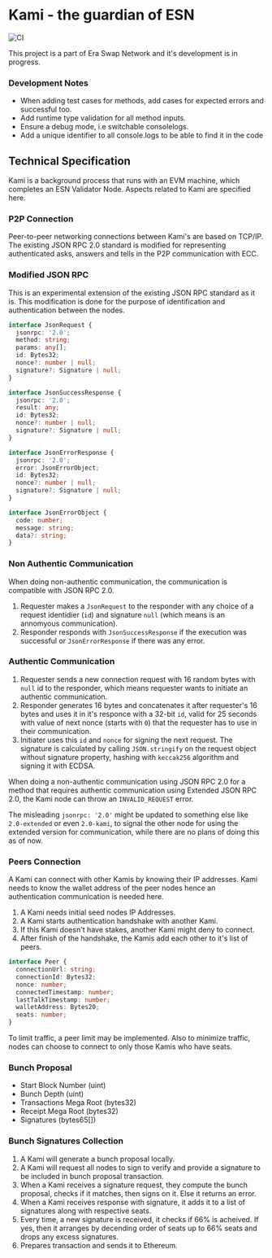 # Kami - the guardian of ESN

![CI](https://github.com/KMPARDS/kami/workflows/CI/badge.svg)

This project is a part of Era Swap Network and it's development is in progress.

### Development Notes

- When adding test cases for methods, add cases for expected errors and successful too.
- Add runtime type validation for all method inputs.
- Ensure a debug mode, i.e switchable consolelogs.
- Add a unique identifier to all console.logs to be able to find it in the code

## Technical Specification

Kami is a background process that runs with an EVM machine, which completes an ESN Validator Node. Aspects related to Kami are specified here.

### P2P Connection

Peer-to-peer networking connections between Kami's are based on TCP/IP. The existing JSON RPC 2.0 standard is modified for representing authenticated asks, answers and tells in the P2P communication with ECC.

### Modified JSON RPC

This is an experimental extension of the existing JSON RPC standard as it is. This modification is done for the purpose of identification and authentication between the nodes.

```typescript
interface JsonRequest {
  jsonrpc: '2.0';
  method: string;
  params: any[];
  id: Bytes32;
  nonce?: number | null;
  signature?: Signature | null;
}

interface JsonSuccessResponse {
  jsonrpc: '2.0';
  result: any;
  id: Bytes32;
  nonce?: number | null;
  signature?: Signature | null;
}

interface JsonErrorResponse {
  jsonrpc: '2.0';
  error: JsonErrorObject;
  id: Bytes32;
  nonce?: number | null;
  signature?: Signature | null;
}

interface JsonErrorObject {
  code: number;
  message: string;
  data?: string;
}
```

### Non Authentic Communication

When doing non-authentic communication, the communication is compatible with JSON RPC 2.0.

1. Requester makes a `JsonRequest` to the responder with any choice of a request identidier (`id`) and signature `null` (which means is an annomyous communication).
2. Responder responds with `JsonSuccessResponse` if the execution was successful or `JsonErrorResponse` if there was any error.

### Authentic Communication

1. Requester sends a new connection request with 16 random bytes with `null` id to the responder, which means requester wants to initiate an authentic communication.
2. Responder generates 16 bytes and concatenates it after requester's 16 bytes and uses it in it's responce with a 32-bit `id`, valid for 25 seconds with value of next nonce (starts with `0`) that the requester has to use in their communication.
3. Initiater uses this `id` and `nonce` for signing the next request. The signature is calculated by calling `JSON.stringify` on the request object without signature property, hashing with `keccak256` algorithm and signing it with ECDSA.

When doing a non-authentic communication using JSON RPC 2.0 for a method that requires authentic communication using Extended JSON RPC 2.0, the Kami node can throw an `INVALID_REQUEST` error. 

The misleading `jsonrpc: '2.0'` might be updated to something else like `2.0-extended` or even `2.0-kami`, to signal the other node for using the extended version for communication, while there are no plans of doing this as of now.

### Peers Connection

A Kami can connect with other Kamis by knowing their IP addresses. Kami needs to know the wallet address of the peer nodes hence an authentication communication is needed here.

1. A Kami needs initial seed nodes IP Addresses.
2. A Kami starts authentication handshake with another Kami.
3. If this Kami doesn't have stakes, another Kami might deny to connect.
4. After finish of the handshake, the Kamis add each other to it's list of peers.

```typescript
interface Peer {
  connectionUrl: string;
  connectionId: Bytes32;
  nonce: number;
  connectedTimestamp: number;
  lastTalkTimestamp: number;
  walletAddress: Bytes20;
  seats: number;
}
```

To limit traffic, a peer limit may be implemented. Also to minimize traffic, nodes can choose to connect to only those Kamis who have seats.

### Bunch Proposal

- Start Block Number (uint)
- Bunch Depth (uint)
- Transactions Mega Root (bytes32)
- Receipt Mega Root (bytes32)
- Signatures (bytes65[])

### Bunch Signatures Collection

1. A Kami will generate a bunch proposal locally.
2. A Kami will request all nodes to sign to verify and provide a signature to be included in bunch proposal transaction.
3. When a Kami receives a signature request, they compute the bunch proposal, checks if it matches, then signs on it. Else it returns an error.
4. When a Kami receives response with signature, it adds it to a list of signatures along with respective seats.
5. Every time, a new signature is received, it checks if 66% is acheived. If yes, then it arranges by decending order of seats up to 66% seats and drops any excess signatures.
6. Prepares transaction and sends it to Ethereum.
